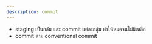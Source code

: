 ```yaml
---
description: commit
---
```


- staging เป็นกล่่ม และ commit แต่ละกลุ่ม ทำให้หมดจนไม่มีเหลือ
- commit ตาม conventional commit